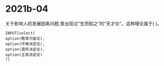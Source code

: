 # 2021b-04
关于影响人的发展因素问题,曾出现过“生而知之”的“天才论”。这种理论属于( )。
```meta-bind
INPUT[select(
option(教育万能论),
option(环境决定论),
option(遗传决定论),
option(主观决定论)
)]
```